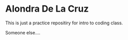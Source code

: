 # Alondra De La Cruz

This is just a practice repositiry for intro to coding class. 

Someone else....
